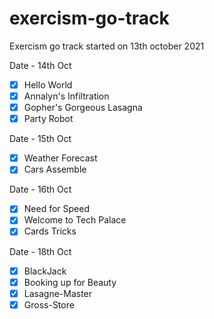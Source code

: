 # exercism-go-track

Exercism go track started on 13th october 2021

Date - 14th Oct
- [x] Hello World
- [x] Annalyn's Infiltration
- [x] Gopher's Gorgeous Lasagna
- [x] Party Robot

Date - 15th Oct
- [x] Weather Forecast
- [x] Cars Assemble

Date - 16th Oct
- [x] Need for Speed
- [x] Welcome to Tech Palace
- [x] Cards Tricks

Date - 18th Oct
- [x] BlackJack
- [x] Booking up for Beauty
- [x] Lasagne-Master
- [x] Gross-Store